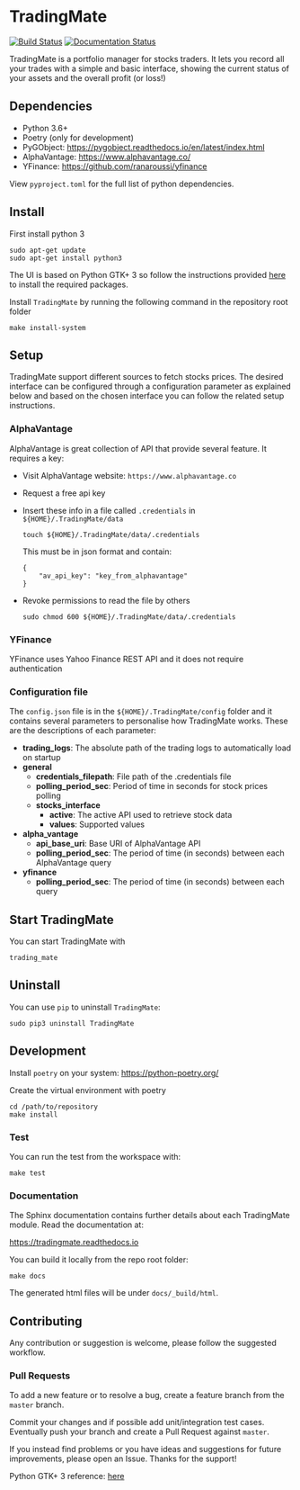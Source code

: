 # TradingMate
[![Build Status](https://travis-ci.com/ilcardella/TradingMate.svg?branch=master)](https://travis-ci.com/ilcardella/TradingMate) [![Documentation Status](https://readthedocs.org/projects/tradingmate/badge/?version=latest)](https://tradingmate.readthedocs.io/en/latest/?badge=latest)

TradingMate is a portfolio manager for stocks traders. It lets you record all
your trades with a simple and basic interface, showing the current status of
your assets and the overall profit (or loss!)

## Dependencies

- Python 3.6+
- Poetry (only for development)
- PyGObject: https://pygobject.readthedocs.io/en/latest/index.html
- AlphaVantage: https://www.alphavantage.co/
- YFinance: https://github.com/ranaroussi/yfinance

View `pyproject.toml` for the full list of python dependencies.

## Install

First install python 3
```
sudo apt-get update
sudo apt-get install python3
```

The UI is based on Python GTK+ 3 so follow the instructions provided [here](https://pygobject.readthedocs.io/en/latest/getting_started.html) to install the required packages.

Install `TradingMate` by running the following command in the repository root folder
```
make install-system
```

## Setup

TradingMate support different sources to fetch stocks prices. The desired interface can be configured through a configuration parameter as explained below and based on the chosen interface you can follow the related setup instructions.

### AlphaVantage

AlphaVantage is great collection of API that provide several feature. It requires a key:

- Visit AlphaVantage website: `https://www.alphavantage.co`
- Request a free api key
- Insert these info in a file called `.credentials` in `${HOME}/.TradingMate/data`
    ```
    touch ${HOME}/.TradingMate/data/.credentials
    ```

    This must be in json format and contain:
    ```
    {
        "av_api_key": "key_from_alphavantage"
    }
    ```

- Revoke permissions to read the file by others

    ```
    sudo chmod 600 ${HOME}/.TradingMate/data/.credentials
    ```

### YFinance

YFinance uses Yahoo Finance REST API and it does not require authentication

### Configuration file

The `config.json` file is in the `${HOME}/.TradingMate/config` folder and it contains several parameters to personalise how TradingMate works.
These are the descriptions of each parameter:

- **trading_logs**: The absolute path of the trading logs to automatically load on startup
- **general**
  - **credentials_filepath**: File path of the .credentials file
  - **polling_period_sec**: Period of time in seconds for stock prices polling
  - **stocks_interface**
    - **active**: The active API used to retrieve stock data
    - **values**: Supported values
- **alpha_vantage**
  - **api_base_uri**: Base URI of AlphaVantage API
  - **polling_period_sec**: The period of time (in seconds) between each AlphaVantage query
- **yfinance**
  - **polling_period_sec**: The period of time (in seconds) between each query

## Start TradingMate

You can start TradingMate with
```
trading_mate
```

## Uninstall
You can use `pip` to uninstall `TradingMate`:
```
sudo pip3 uninstall TradingMate
```

## Development

Install `poetry` on your system: https://python-poetry.org/

Create the virtual environment with poetry
```
cd /path/to/repository
make install
```

### Test

You can run the test from the workspace with:
```
make test
```

### Documentation

The Sphinx documentation contains further details about each TradingMate module.
Read the documentation at:

https://tradingmate.readthedocs.io

You can build it locally from the repo root folder:
```
make docs
```

The generated html files will be under `docs/_build/html`.

## Contributing

Any contribution or suggestion is welcome, please follow the suggested workflow.

### Pull Requests

To add a new feature or to resolve a bug, create a feature branch from the
`master` branch.

Commit your changes and if possible add unit/integration test cases.
Eventually push your branch and create a Pull Request against `master`.

If you instead find problems or you have ideas and suggestions for future
improvements, please open an Issue. Thanks for the support!

Python GTK+ 3 reference: [here](https://lazka.github.io/pgi-docs/index.html#Gtk-3.0)
